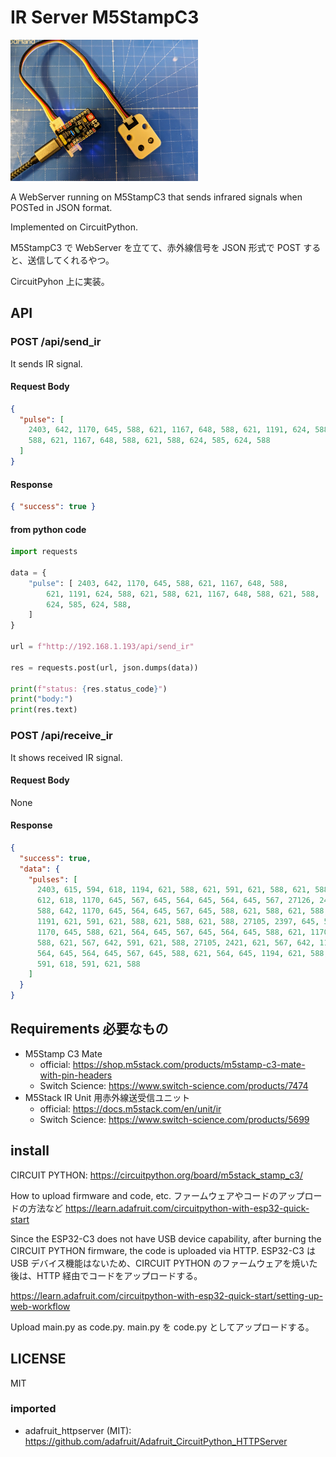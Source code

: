 # IR Server M5StampC3

<img src="docs/photo.jpg" width="300px" />

A WebServer running on M5StampC3 that sends infrared signals when POSTed in JSON format.

Implemented on CircuitPython.

M5StampC3 で WebServer を立てて、赤外線信号を JSON 形式で POST すると、送信してくれるやつ。

CircuitPyhon 上に実装。

## API

### POST /api/send_ir

It sends IR signal.

#### Request Body

```json
{
  "pulse": [
    2403, 642, 1170, 645, 588, 621, 1167, 648, 588, 621, 1191, 624, 588, 621,
    588, 621, 1167, 648, 588, 621, 588, 624, 585, 624, 588
  ]
}
```

#### Response

```json
{ "success": true }
```

#### from python code

```python
import requests

data = {
    "pulse": [ 2403, 642, 1170, 645, 588, 621, 1167, 648, 588,
        621, 1191, 624, 588, 621, 588, 621, 1167, 648, 588, 621, 588,
        624, 585, 624, 588,
    ]
}

url = f"http://192.168.1.193/api/send_ir"

res = requests.post(url, json.dumps(data))

print(f"status: {res.status_code}")
print("body:")
print(res.text)
```

### POST /api/receive_ir

It shows received IR signal.

#### Request Body

None

#### Response

```json
{
  "success": true,
  "data": {
    "pulses": [
      2403, 615, 594, 618, 1194, 621, 588, 621, 591, 621, 588, 621, 588, 624,
      612, 618, 1170, 645, 567, 645, 564, 645, 564, 645, 567, 27126, 2400, 621,
      588, 642, 1170, 645, 564, 645, 567, 645, 588, 621, 588, 621, 588, 624,
      1191, 621, 591, 621, 588, 621, 588, 621, 588, 27105, 2397, 645, 564, 645,
      1170, 645, 588, 621, 564, 645, 567, 645, 564, 645, 588, 621, 1170, 645,
      588, 621, 567, 642, 591, 621, 588, 27105, 2421, 621, 567, 642, 1170, 645,
      564, 645, 564, 645, 567, 645, 588, 621, 564, 645, 1194, 621, 588, 621,
      591, 618, 591, 621, 588
    ]
  }
}
```

## Requirements 必要なもの

- M5Stamp C3 Mate
  - official: https://shop.m5stack.com/products/m5stamp-c3-mate-with-pin-headers
  - Switch Science: https://www.switch-science.com/products/7474
- M5Stack IR Unit 用赤外線送受信ユニット
  - official: https://docs.m5stack.com/en/unit/ir
  - Switch Science: https://www.switch-science.com/products/5699

## install

CIRCUIT PYTHON: https://circuitpython.org/board/m5stack_stamp_c3/

How to upload firmware and code, etc.
ファームウェアやコードのアップロードの方法など
https://learn.adafruit.com/circuitpython-with-esp32-quick-start

Since the ESP32-C3 does not have USB device capability, after burning the CIRCUIT PYTHON firmware, the code is uploaded via HTTP.
ESP32-C3 は USB デバイス機能はないため、CIRCUIT PYTHON のファームウェアを焼いた後は、HTTP 経由でコードをアップロードする。

https://learn.adafruit.com/circuitpython-with-esp32-quick-start/setting-up-web-workflow

Upload main.py as code.py.
main.py を code.py としてアップロードする。

## LICENSE

MIT

### imported

- adafruit_httpserver (MIT): https://github.com/adafruit/Adafruit_CircuitPython_HTTPServer
